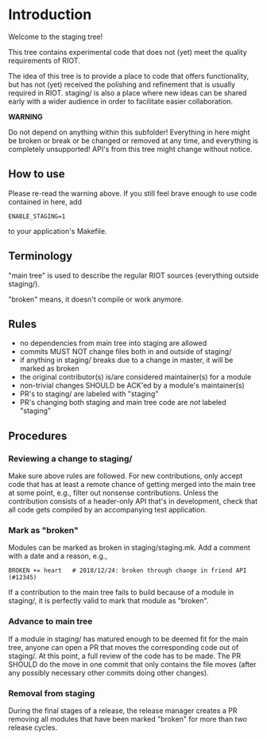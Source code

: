 # Introduction

Welcome to the staging tree!

This tree contains experimental code that does not (yet) meet the quality
requirements of RIOT.

The idea of this tree is to provide a place to code that offers functionality,
but has not (yet) received the polishing and refinement that is usually
required in RIOT. staging/ is also a place where new ideas can be shared early
with a wider audience in order to facilitate easier collaboration.

**WARNING**

Do not depend on anything within this subfolder!  Everything in here might be
broken or break or be changed or removed at any time, and everything is
completely unsupported! API's from this tree might change without notice.

## How to use

Please re-read the warning above.
If you still feel brave enough to use code contained in here, add

    ENABLE_STAGING=1

to your application's Makefile.

## Terminology

"main tree" is used to describe the regular RIOT sources (everything outside
staging/).

"broken" means, it doesn't compile or work anymore.

## Rules

- no dependencies from main tree into staging are allowed
- commits MUST NOT change files both in and outside of staging/
- if anything in staging/ breaks due to a change in master, it will be marked
  as broken
- the original contributor(s) is/are considered maintainer(s) for a module
- non-trivial changes SHOULD be ACK'ed by a module's maintainer(s)
- PR's to staging/ are labeled with "staging"
- PR's changing both staging and main tree code are *not* labeled "staging"

## Procedures

### Reviewing a change to staging/

Make sure above rules are followed. For new contributions, only accept code
that has at least a remote chance of getting merged into the main tree at some
point, e.g., filter out nonsense contributions. Unless the contribution
consists of a header-only API that's in development, check that all code gets
compiled by an accompanying test application.

### Mark as "broken"

Modules can be marked as broken in staging/staging.mk.
Add a comment with a date and a reason, e.g.,

    BROKEN += heart   # 2018/12/24: broken through change in friend API (#12345)

If a contribution to the main tree fails to build because of a module in
staging/, it is perfectly valid to mark that module as "broken".

### Advance to main tree

If a module in staging/ has matured enough to be deemed fit for the main tree,
anyone can open a PR that moves the corresponding code out of staging/. At this
point, a full review of the code has to be made.
The PR SHOULD do the move in one commit that only contains the file moves
(after any possibly necessary other commits doing other changes).

### Removal from staging

During the final stages of a release, the release manager creates a PR removing
all modules that have been marked "broken" for more than two release cycles.
